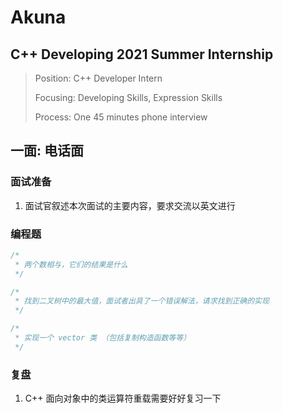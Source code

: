 # Akuna

## C++ Developing 2021 Summer Internship

> Position: C++ Developer Intern
> 
> Focusing: Developing Skills, Expression Skills
> 
> Process: One 45 minutes phone interview

## 一面: 电话面

### 面试准备

1. 面试官叙述本次面试的主要内容，要求交流以英文进行

### 编程题

````c++
/*
 * 两个数相与，它们的结果是什么
 */

/*
 * 找到二叉树中的最大值，面试者出具了一个错误解法，请求找到正确的实现
 */

/*
 * 实现一个 vector 类 （包括复制构造函数等等）
 */
````

### 复盘

1. C++ 面向对象中的类运算符重载需要好好复习一下

